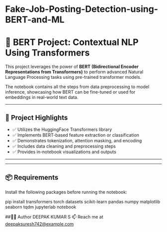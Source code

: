 # Fake-Job-Posting-Detection-using-BERT-and-ML
# 🧠 BERT Project: Contextual NLP Using Transformers

This project leverages the power of **BERT (Bidirectional Encoder Representations from Transformers)** to perform advanced Natural Language Processing tasks using pre-trained transformer models.

The notebook contains all the steps from data preprocessing to model inference, showcasing how BERT can be fine-tuned or used for embeddings in real-world text data.

---

## 🚀 Project Highlights

- ✅ Utilizes the HuggingFace Transformers library
- ✅ Implements BERT-based feature extraction or classification
- ✅ Demonstrates tokenization, attention masking, and encoding
- ✅ Includes data cleaning and preprocessing steps
- ✅ Provides in-notebook visualizations and outputs

---


---

## 📦 Requirements

Install the following packages before running the notebook:


pip install transformers torch datasets scikit-learn pandas numpy matplotlib seaborn tqdm jupyterlab notebook


##🙋‍♂️ Author
DEEPAK KUMAR S
📫 Reach me at deepaksuresh742@example.com

